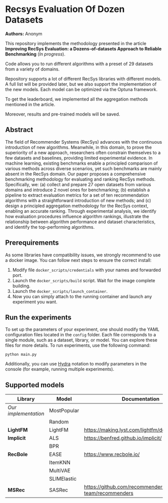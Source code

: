 # Recsys Evaluation Of Dozen Datasets
**Authors:** Anonym

This repository implements the methodology presented in the article **Improving RecSys Evaluation: a Dozens-of-datasets Approach to
Reliable Benchmarking** (*In progress*).

Code allows you to run different algorithms with a preset of $29$ datasets from a variety of domains.

Repository supports a lot of different RecSys libraries with different models. A full list will be provided later, but we also support the implementation of the new models. Each model can be optimized via the Optuna framework.

To get the leaderboard, we implemented all the aggregation methods mentioned in the article.

Moreover, results and pre-trained models will be saved.

## Abstract

The field of Recommender Systems (RecSys) advances with the continuous introduction of new algorithms.
Meanwhile, in this domain, to prove the superiority of a new approach, researchers often constrain themselves to a few datasets and baselines, providing limited experimental evidence.
In machine learning, existing benchmarks enable a principled comparison of various methods across diverse scenarios, yet such benchmarks are mainly absent in the RecSys domain.
Our paper proposes a comprehensive benchmarking methodology for evaluating and ranking RecSys methods.
Specifically, we: (a) collect and prepare $27$ open datasets from various domains and introduce $2$ novel ones for benchmarking; (b) establish a pipeline to extract evaluation metrics for a set of ten recommendation algorithms with a straightforward introduction of new methods; and (c) design a principled aggregation methodology for the RecSys context, enabling an accurate ranking.
Through experimental analysis, we identify how evaluation procedures influence algorithm rankings, illustrate the relationship between algorithm performance and dataset characteristics, and identify the top-performing algorithms.

## Prerequirements

As some libraries have compatibility issues, we strongly recommend to use a docker image. You can follow next steps to ensure the correct install:

1. Modify file `docker_scripts/credentials` with your names and forwarded port.
2. Launch the `docker_scripts/build` script. Wait for the image complete building.
3. Launch the `docker_scripts/launch_container`.
4. Now you can simply attach to the running container and launch any experiment you want.

## Run the experiments

To set up the parameters of your experiment, one should modify the YAML configuration files located in the `config` folder. Each file corresponds to a single module, such as a dataset, library, or model. You can explore these files for more details. To run experiments, use the following command:

```
python main.py
```

Additionally, you can use [Hydra](https://hydra.cc/docs/intro/) notation to modify parameters in the console (for example, running multiple experiments).

## Supported models

| Library | Model | Documentation |
| ------- | ----- | ------ |
| *Our implementation* | MostPopular| |
| | Random | |
| **LightFM** | LightFM | https://making.lyst.com/lightfm/docs/home.html |
| **Implicit** | ALS | https://benfred.github.io/implicit/ |
| | BPR | |
| **RecBole**| EASE | https://www.recbole.io/|
| | ItemKNN | |
| | MultiVAE | |
| | SLIMElastic | |
| **MSRec** | SASRec | https://github.com/recommenders-team/recommenders |
